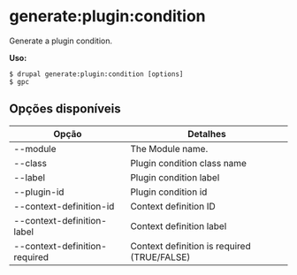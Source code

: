 # generate:plugin:condition
Generate a plugin condition.

**Uso:**
```
$ drupal generate:plugin:condition [options]
$ gpc  
```

## Opções disponíveis
Opção | Detalhes
-------|-------------
--module | The Module name.
--class | Plugin condition class name
--label | Plugin condition label
--plugin-id | Plugin condition id
--context-definition-id | Context definition ID
--context-definition-label | Context definition label
--context-definition-required | Context definition is required (TRUE/FALSE)
